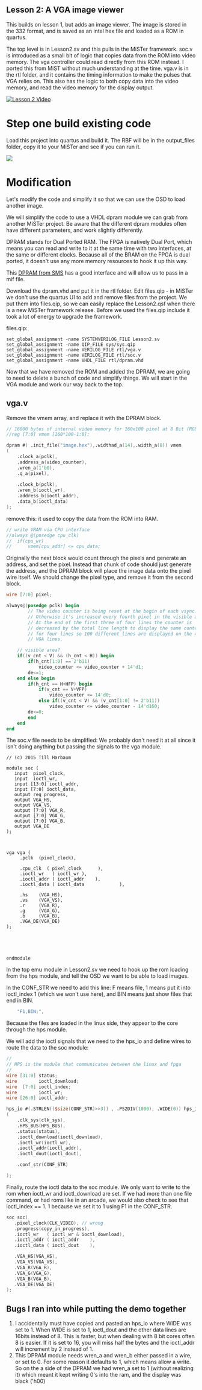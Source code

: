 Lesson 2: A VGA image viewer
--------------------------

This builds on lesson 1, but adds an image viewer. The image is stored in the 332 format, and is saved as an intel hex file and loaded as a ROM in quartus.


The top level is in Lesson2.sv and this pulls in the MiSTer framework. 
soc.v is introduced as a small bit of logic that copies data from the ROM into video memory.  The vga controller could read directly from this ROM instead. I ported this from MiST without much understanding at the time.
vga.v is in the rtl folder, and it contains the timing information to make the pulses that VGA relies on.  This also has the logic to both copy data into the video memory, and read the video memory for the display output.



[![Lesson 2 Video](http://img.youtube.com/vi/81GN5DLCFOk/0.jpg)](http://www.youtube.com/watch?v=81GN5DLCFOk "Lesson 2 Video")


# Step one build existing code

Load this project into quartus and build it. The RBF will be in the output_files folder, copy it to your MiSTer and see if you can run it.

![](lesson2.png)



# Modification

Let's modify the code and simplify it so that we can use the OSD to load another image. 


We will simplify the code to use a VHDL dpram module we can grab from another MiSTer project. Be aware that the different dpram modules often have different parameters, and work slightly differently. 

DPRAM stands for Dual Ported RAM. The FPGA is natively Dual Port, which means you can read and write to it at the same time with two interfaces, at the same or different clocks. Because all of the BRAM on the FPGA is dual ported, it doesn't use any more memory resources to hook it up this way.

This [DPRAM from SMS](https://github.com/MiSTer-devel/SMS_MiSTer/blob/ca668d96ac3e3c020f5e2046b9089d94218baffb/rtl/dpram.vhd) has a good interface and will allow us to pass in a mif file.

Download the dpram.vhd and put it in the rtl folder. Edit files.qip  - in MiSTer we don't use the quartus UI to add and remove files from the project. We put them into files.qip, so we can easily replace the Lesson2.qsf when there is a new MiSTer framework release. Before we used the files.qip include it took a lot of energy to upgrade the framework.

files.qip:
```
set_global_assignment -name SYSTEMVERILOG_FILE Lesson2.sv
set_global_assignment -name QIP_FILE sys/sys.qip
set_global_assignment -name VERILOG_FILE rtl/vga.v
set_global_assignment -name VERILOG_FILE rtl/soc.v
set_global_assignment -name VHDL_FILE rtl/dpram.vhd
```

Now that we have removed the ROM and added the DPRAM, we are going to need to delete a bunch of code and simplify things. We will start in the VGA module and work our way back to the top.

## vga.v

Remove the vmem array, and replace it with the DPRAM block.
```verilog
// 16000 bytes of internal video memory for 160x100 pixel at 8 Bit (RGB 332)
//reg [7:0] vmem [160*100-1:0];

dpram #( .init_file("image.hex"),.widthad_a(14),.width_a(8)) vmem
(
	.clock_a(pclk),
	.address_a(video_counter),
	.wren_a(1'b0),
	.q_a(pixel),
	
	.clock_b(pclk),
	.wren_b(ioctl_wr),
	.address_b(ioctl_addr),
	.data_b(ioctl_data)
);

```

remove this: it used to copy the data from the ROM into RAM.
```verilog
// write VRAM via CPU interface
//always @(posedge cpu_clk)
//	if(cpu_wr) 
//		vmem[cpu_addr] <= cpu_data;
```


Originally the next block would count through the pixels and generate an address, and set the pixel. Instead that chunk of code should just generate the address, and the DPRAM block will place the image data onto the pixel wire itself. We should change the pixel type, and remove it from the second block.



```verilog
wire [7:0] pixel;
```

```verilog
always@(posedge pclk) begin
        // The video counter is being reset at the begin of each vsync.
        // Otherwise it's increased every fourth pixel in the visible area.
        // At the end of the first three of four lines the counter is
        // decreased by the total line length to display the same contents
        // for four lines so 100 different lines are displayed on the 400
        // VGA lines.

	// visible area?
	if((v_cnt < V) && (h_cnt < H)) begin
		if(h_cnt[1:0] == 2'b11)
			video_counter <= video_counter + 14'd1;
		de<=1;
	end else begin
		if(h_cnt == H+HFP) begin
			if(v_cnt == V+VFP)
				video_counter <= 14'd0;
			else if((v_cnt < V) && (v_cnt[1:0] != 2'b11))
				video_counter <= video_counter - 14'd160;
		de<=0;
		end
	end
end
```


The soc.v file needs to be simplified:  We probably don't need it at all since it isn't doing anything but passing the signals to the vga module. 

```verilog// A simple system-on-a-chip (SoC) for the MiST
// (c) 2015 Till Harbaum

module soc (
   input  pixel_clock,
   input  ioctl_wr,
   input [13:0] ioctl_addr,
   input [7:0] ioctl_data,
   output reg progress,
   output VGA_HS,
   output VGA_VS,
   output [7:0] VGA_R,
   output [7:0] VGA_G,
   output [7:0] VGA_B,
   output VGA_DE
);



vga vga (
	 .pclk  (pixel_clock),
	 
	 .cpu_clk  ( pixel_clock      ),
	 .ioctl_wr   ( ioctl_wr ),
	 .ioctl_addr ( ioctl_addr    ),
	 .ioctl_data ( ioctl_data             ),

	 .hs    (VGA_HS),
	 .vs    (VGA_VS),
	 .r     (VGA_R),
	 .g     (VGA_G),
	 .b     (VGA_B),
	 .VGA_DE(VGA_DE)
);
				

			


endmodule
```


In the top emu module in Lesson2.sv we need to hook up the rom loading from the hps module, and tell the OSD we want to be able to load images.

In the CONF_STR we need to add this line:  F means file, 1 means put it into ioctl_index 1 (which we won't use here), and BIN means just show files that end in BIN.
```verilog
	"F1,BIN;",

```

Because the files are loaded in the linux side, they appear to the core through the hps module. 

We will add the ioctl signals that we need to the hps_io and define wires to route the data to the soc module:

```verilog
//
// HPS is the module that communicates between the linux and fpga
//
wire [31:0] status;
wire        ioctl_download;
wire  [7:0] ioctl_index;
wire        ioctl_wr;
wire [26:0] ioctl_addr;

hps_io #(.STRLEN(($size(CONF_STR)>>3)) , .PS2DIV(1000), .WIDE(0)) hps_io
(
	.clk_sys(clk_sys),
	.HPS_BUS(HPS_BUS),
	.status(status),
	.ioctl_download(ioctl_download),
	.ioctl_wr(ioctl_wr),
	.ioctl_addr(ioctl_addr),
	.ioctl_dout(ioctl_dout),

	.conf_str(CONF_STR)

);
```

Finally, route the ioctl data to the soc module.  We only want to write to the rom when ioctl_wr and ioctl_download are set. If we had more than one file command, or had roms like in an arcade, we would also check to see that ioctl_index == 1.  1 because we set it to 1 using F1 in the CONF_STR.

```verilog
soc soc(
   .pixel_clock(CLK_VIDEO), // wrong
   .progress(copy_in_progress),
   .ioctl_wr   ( ioctl_wr & ioctl_download),
   .ioctl_addr ( ioctl_addr    ),
   .ioctl_data ( ioctl_dout    ),

   .VGA_HS(VGA_HS),
   .VGA_VS(VGA_VS),
   .VGA_R(VGA_R),
   .VGA_G(VGA_G),
   .VGA_B(VGA_B),
   .VGA_DE(VGA_DE)
);
```


## Bugs I ran into while putting the demo together

1) I accidentally must have copied and pasted an hps_io where WIDE was set to 1.  When WIDE is set to 1, ioctl_dout and the other data lines are 16bits instead of 8. This is faster, but when dealing with 8 bit cores often 8 is easier. If it is set to 16, you will miss half the bytes and the ioctl_addr will increment by 2 instead of 1.
2) This DPRAM module needs wren_a and wren_b either passed in a wire, or set to 0. For some reason it defaults to 1, which means allow a write. So on the a side of the DPRAM we had wren_a set to 1 (without realizing it) which meant it kept writing 0's into the ram, and the display was black ('h00)
